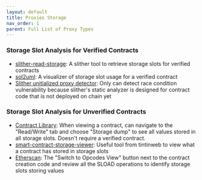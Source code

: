 ```yaml
---
layout: default
title: Proxies Storage
nav_order: 1
parent: Full List of Proxy Types
---
```


### Storage Slot Analysis for Verified Contracts
- [slither-read-storage](https://github.com/crytic/slither/blob/master/slither/tools/read_storage/README.md): A slither tool to retrieve storage slots for verified contracts
- [sol2uml](https://github.com/naddison36/sol2uml): A visualizer of storage slot usage for a verified contract
- [Slither unitialized proxy detector](https://github.com/crytic/slither/wiki/Detector-Documentation#race-conditions-at-contracts-initialization): Only can detect race condition vulnerability because slither's static analyzer is designed for contract code that is not deployed on chain yet

### Storage Slot Analysis for Unverified Contracts
- [Contract Library](https://library.dedaub.com/): When viewing a contract, can navigate to the "Read/Write" tab and choose "Storage dump" to see all values stored in all storage slots. Doesn't require a verified contract.
- [smart-contract-storage-viewer](https://github.com/tintinweb/smart-contract-storage-viewer): Useful tool from tintinweb to view what a contract has stored in storage slots
- [Etherscan](https://etherscan.io/): The "Switch to Opcodes View" button next to the contract creation code and review all the SLOAD operations to identify storage slots storing values